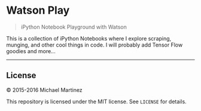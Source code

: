 # Watson Play

> iPython Notebook Playground with Watson

This is a collection of iPython Notebooks where I explore scraping, munging, and
other cool things in code. I will probably add Tensor Flow goodies and more...

---


## License

&copy; 2015-2016 Michael Martinez

This repository is licensed under the MIT license. See `LICENSE` for
details.
